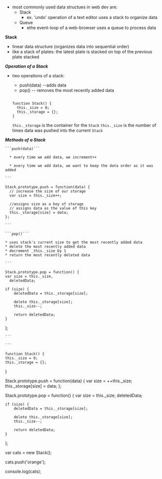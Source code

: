 * most commonly used data structues in web dev are:
  * Stack
    * ex. 'undo' operation of a text editor uses a stack to organize data
  * Queue
    * ethe event-loop of a web-browser uses a queue to process data

**Stack**
  *  linear data structure (organizes data into sequential order)
  * like a stack of plates: the latest plate is stacked on top of the previous plate stacked

  ***Operation of a Stack***
  * two operations of a stack:
    * push(data) --adds data
    * pop() -- removes the most recently added data

    ```

    function Stack() {
      this._size = 0;
      this._storage = {};
    }

    ```

    ```this._storage``` is the container for the ```Stack```
    ```this._size``` is the number of times data was pushed into the current ```Stack```

  ***Methods of a Stack***

    ```push(data)```

      * every time we add data, we increment++

      * every time we add data, we want to keep the data order as it was added

    ```

    Stack.prototype.push = function(data) {
      // increase the size of our storage
      var size = this._size++;

      //assigns size as a key of storage
      // assigns data as the value of this key
      this._storage[size] = data;
    };

    ```

    ```pop()```

    * uses stack's current size to get the most recently added data
    * delete the most recently added data
    * decrement _this._size by 1
    * return the most recently deleted data

    ```

    Stack.prototype.pop = function() {
    var size = this._size,
      deletedData;

    if (size) {
        deletedData = this._storage[size];

        delete this._storage[size];
        this._size--;

        return deletedData;
    }
};

    ```

    ```

    function Stack() {
    this._size = 0;
    this._storage = {};
}

Stack.prototype.push = function(data) {
    var size = ++this._size;
    this._storage[size] = data;
};

Stack.prototype.pop = function() {
    var size = this._size,
        deletedData;

    if (size) {
        deletedData = this._storage[size];

        delete this._storage[size];
        this._size--;

        return deletedData;
    }
};

var cats = new Stack();

cats.push('orange');

console.log(cats);

```
